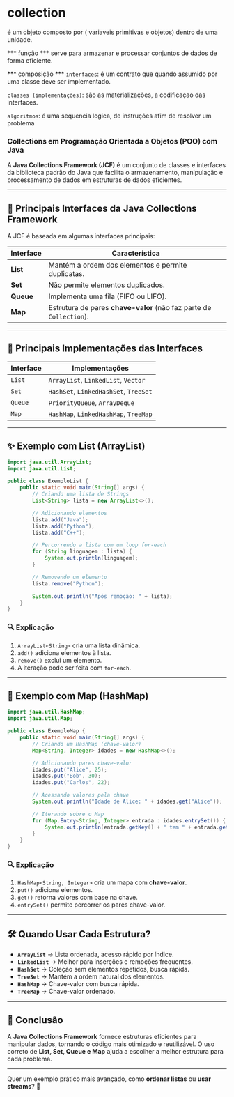 # collection
é um objeto composto por ( variaveis primitivas e objetos) dentro de uma unidade. 

*** função *** 
serve para armazenar e processar conjuntos de dados de forma eficiente. 

*** composição ***
`interfaces`: é um contrato que quando assumido por uma classe deve ser implementado. 

`classes (implementações)`: são as materializações, a codificaçao das interfaces.

`algoritmos`: é uma sequencia logica, de instruções afim de resolver um problema

### **Collections em Programação Orientada a Objetos (POO) com Java**  

A **Java Collections Framework (JCF)** é um conjunto de classes e interfaces da biblioteca padrão do Java que facilita o armazenamento, manipulação e processamento de dados em estruturas de dados eficientes.

---

## 🔹 **Principais Interfaces da Java Collections Framework**
A JCF é baseada em algumas interfaces principais:

| Interface  | Característica |
|------------|--------------------------------|
| **List**   | Mantém a ordem dos elementos e permite duplicatas. |
| **Set**    | Não permite elementos duplicados. |
| **Queue**  | Implementa uma fila (FIFO ou LIFO). |
| **Map**    | Estrutura de pares **chave-valor** (não faz parte de `Collection`). |

---

## 📌 **Principais Implementações das Interfaces**
| Interface  | Implementações |
|------------|--------------------------------|
| `List`  | `ArrayList`, `LinkedList`, `Vector` |
| `Set`   | `HashSet`, `LinkedHashSet`, `TreeSet` |
| `Queue` | `PriorityQueue`, `ArrayDeque` |
| `Map`   | `HashMap`, `LinkedHashMap`, `TreeMap` |

---

## ✨ **Exemplo com List (ArrayList)**  
```java
import java.util.ArrayList;
import java.util.List;

public class ExemploList {
    public static void main(String[] args) {
        // Criando uma lista de Strings
        List<String> lista = new ArrayList<>();

        // Adicionando elementos
        lista.add("Java");
        lista.add("Python");
        lista.add("C++");

        // Percorrendo a lista com um loop for-each
        for (String linguagem : lista) {
            System.out.println(linguagem);
        }

        // Removendo um elemento
        lista.remove("Python");

        System.out.println("Após remoção: " + lista);
    }
}
```
### 🔍 **Explicação**
1. `ArrayList<String>` cria uma lista dinâmica.
2. `add()` adiciona elementos à lista.
3. `remove()` exclui um elemento.
4. A iteração pode ser feita com `for-each`.

---

## 🚀 **Exemplo com Map (HashMap)**  
```java
import java.util.HashMap;
import java.util.Map;

public class ExemploMap {
    public static void main(String[] args) {
        // Criando um HashMap (chave-valor)
        Map<String, Integer> idades = new HashMap<>();

        // Adicionando pares chave-valor
        idades.put("Alice", 25);
        idades.put("Bob", 30);
        idades.put("Carlos", 22);

        // Acessando valores pela chave
        System.out.println("Idade de Alice: " + idades.get("Alice"));

        // Iterando sobre o Map
        for (Map.Entry<String, Integer> entrada : idades.entrySet()) {
            System.out.println(entrada.getKey() + " tem " + entrada.getValue() + " anos.");
        }
    }
}
```

### 🔍 **Explicação**
1. `HashMap<String, Integer>` cria um mapa com **chave-valor**.
2. `put()` adiciona elementos.
3. `get()` retorna valores com base na chave.
4. `entrySet()` permite percorrer os pares chave-valor.

---

## 🛠 **Quando Usar Cada Estrutura?**
- **`ArrayList`** → Lista ordenada, acesso rápido por índice.
- **`LinkedList`** → Melhor para inserções e remoções frequentes.
- **`HashSet`** → Coleção sem elementos repetidos, busca rápida.
- **`TreeSet`** → Mantém a ordem natural dos elementos.
- **`HashMap`** → Chave-valor com busca rápida.
- **`TreeMap`** → Chave-valor ordenado.

---

## **📌 Conclusão**
A **Java Collections Framework** fornece estruturas eficientes para manipular dados, tornando o código mais otimizado e reutilizável. O uso correto de **List, Set, Queue e Map** ajuda a escolher a melhor estrutura para cada problema.

---

Quer um exemplo prático mais avançado, como **ordenar listas** ou **usar streams**? 🚀